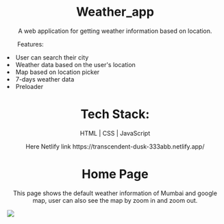 
<h1 align='center' > Weather_app </h1>
<p  align='center'>A web application for getting weather information based on location. </p>


<ul> Features: </ul>
<li>User can search their city</li> 
<li>Weather data based on the user's location</li> 
<li>Map based on location picker</li> 
<li>7-days weather data</li> 
<li>Preloader</li> 

<h1 align='center' > Tech Stack: </h1>
<p  align='center'> HTML | CSS | JavaScript </p>
  
<p align='center'> Here Netlify link
https://transcendent-dusk-333abb.netlify.app/
</p>

<h1 align='center'> Home Page </h1>
<p align='center'> This page shows the default weather information of Mumbai and google map, user can also see the map by zoom in and zoom out. </p>

<img src="https://github.com/RohitD100/Weather-app-/blob/main/RD%20weather%20App.png" />


